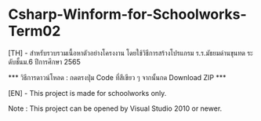 # Csharp-Winform-for-Schoolworks-Term02
[TH] - สำหรับรวบรวมเนื้อหาตัวอย่างโครงงาน โดยใช้วิธีการสร้างโปรแกรม ร.ร.มัธยมด่านขุนทด ระดับชั้นม.6 ปีการศึกษา 2565

*** วิธีการดาวน์โหลด : กดตรงปุ่ม Code ที่สีเขียว ๆ จากนั้นกด Download ZIP ***

[EN] - This project is made for schoolworks only. 

Note : This project can be opened by Visual Studio 2010 or newer.
